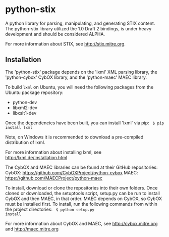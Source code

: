 # python-stix

A python library for parsing, manipulating, and generating STIX content. The python-stix library
utilized the 1.0 Draft 2 bindings, is under heavy development and should be considered ALPHA. 

For more information about STIX, see http://stix.mitre.org.


## Installation

The 'python-stix' package depends on the 'lxml' XML parsing library, the 
'python-cybox' CybOX library, and the 'python-maec' MAEC library.

To build `lxml` on Ubuntu, you will need the following packages from the
Ubuntu package repository:

* python-dev
* libxml2-dev
* libxslt1-dev

Once the dependencies have been built, you can install 'lxml' via pip:
<code>
$ pip install lxml
</code>

Note, on Windows it is recommended to download a pre-compiled distribution of lxml.

For more information about installing lxml, see
http://lxml.de/installation.html

The CybOX and MAEC libraries can be found at their GitHub repositories:
CybOX: https://github.com/CybOXProject/python-cybox
MAEC: https://github.com/MAECProject/python-maec

To install, download or clone the repositories into their own folders. Once cloned or downloaded,
the setuptools script, setup.py can be run to install CybOX and then MAEC, in that order. MAEC
depends on CybOX, so CybOX must be installed first. To install, run the following commands from
within the project directories:
<code>
$ python setup.py install
</code>

For more information about CybOX and MAEC, see http://cybox.mitre.org and http://maec.mitre.org 
